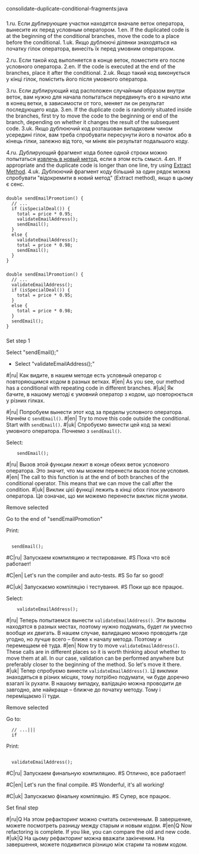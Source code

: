 consolidate-duplicate-conditional-fragments:java

###

1.ru. Если дублирующие участки находятся вначале веток оператора, вынесите их перед условным оператором.
1.en. If the duplicated code is at the beginning of the conditional branches, move the code to a place before the conditional.
1.uk. Якщо дублюючі ділянки знаходяться на початку гілок оператора, винесіть їх перед умовним оператором.

2.ru. Если такой код выполняется в конце веток, поместите его после условного оператора.
2.en. If the code is executed at the end of the branches, place it after the conditional.
2.uk. Якщо такий код виконується у кінці гілок, помістить його після умовного оператора.

3.ru. Если дублирующий код расположен случайным образом внутри веток, вам нужно для начала попытаться передвинуть его в начало или в конец ветки, в зависимости от того, меняет ли он результат последующего кода.
3.en. If the duplicate code is randomly situated inside the branches, first try to move the code to the beginning or end of the branch, depending on whether it changes the result of the subsequent code.
3.uk. Якщо дублюючий код розташован випадковим чином усередині гілок, вам треба спробувати пересунути його в початок або в кінець гілки, залежно від того, чи міняє він результат подальшого коду.

4.ru. Дублирующий фрагмент кода более одной строки можно попытаться <a href="/extract-method">извлечь в новый метод</a>, если в этом есть смысл.
4.en. If appropriate and the duplicate code is longer than one line, try using <a href="/extract-method">Extract Method</a>.
4.uk. Дублюючий фрагмент коду більший за один рядок можна спробувати "відокремити в новий метод" (Extract method), якщо в цьому є сенс.



###

```
double sendEmailPromotion() {
  // ...
  if (isSpecialDeal()) {
    total = price * 0.95;
    validateEmailAddress();
    sendEmail();
  }
  else {
    validateEmailAddress();
    total = price * 0.98;
    sendEmail();
  }
}
```

###

```
double sendEmailPromotion() {
  // ...
  validateEmailAddress();
  if (isSpecialDeal()) {
    total = price * 0.95;
  }
  else {
    total = price * 0.98;
  }
  sendEmail();
}
```

###

Set step 1

Select "sendEmail();"
+ Select "validateEmailAddress();"

#|ru| Как видите, в нашем методе есть условный оператор с повторяющимся кодом в разных ветках.
#|en| As you see, our method has a conditional with repeating code in different branches.
#|uk| Як бачите, в нашому методі є умовний оператор з кодом, що повторюється у різних гілках.

#|ru| Попробуем вынести этот код за пределы условного оператора. Начнём с <code>sendEmail()</code>.
#|en| Try to move this code outside the conditional. Start with <code>sendEmail()</code>.
#|uk| Спробуємо винести цей код за межі умовного оператора. Почнемо з <code>sendEmail()</code>.

Select:
```
    sendEmail();

```

#|ru| Вызов этой функции лежит в конце обеих веток условного оператора. Это значит, что мы можем перенести вызов после условия.
#|en| The call to this function is at the end of both branches of the conditional operator. This means that we can move the call after the condition.
#|uk| Виклик цієї функції лежить в кінці обох гілок умовного оператора. Це означає, що ми можемо перенести виклик після умови.

Remove selected

Go to the end of "sendEmailPromotion"

Print:
```

  sendEmail();
```

#C|ru| Запускаем компиляцию и тестирование.
#S Пока что всё работает!

#C|en| Let's run the compiler and auto-tests.
#S So far so good!

#C|uk| Запускаємо компіляцію і тестування.
#S Поки що все працює.

Select:
```
    validateEmailAddress();

```

#|ru| Теперь попытаемся вынести <code>validateEmailAddress()</code>. Эти вызовы находятся в разных местах, поэтому нужно подумать, будет ли уместно вообще их двигать. В нашем случае, валидацию можно проводить где угодно, но лучше всего – ближе к началу метода. Поэтому и перемещаем её туда.
#|en| Now try to move <code>validateEmailAddress()</code>. These calls are in different places so it is worth thinking about whether to move them at all. In our case, validation can be performed anywhere but preferably closer to the beginning of the method. So let's move it there.
#|uk| Тепер спробуємо винести <code>validateEmailAddress()</code>. Ці виклики знаходяться в різних місцях, тому потрібно подумати, чи буде доречно взагалі їх рухати. В нашому випадку, валідацію можна проводити де завгодно, але найкраще – ближче до початку методу. Тому і переміщаємо її туди.

Remove selected

Go to:
```
  // ...|||
  if
```

Print:
```

  validateEmailAddress();
```

#C|ru| Запускаем финальную компиляцию.
#S Отлично, все работает!

#C|en| Let's run the final compile.
#S Wonderful, it's all working!

#C|uk| Запускаємо фінальну компіляцію.
#S Супер, все працює.

Set final step

#|ru|Q На этом рефакторинг можно считать оконченным. В завершение, можете посмотреть разницу между старым и новым кодом.
#|en|Q Now refactoring is complete. If you like, you can compare the old and new code.
#|uk|Q На цьому рефакторинг можна вважати закінченим. На завершення, можете подивитися різницю між старим та новим кодом.
